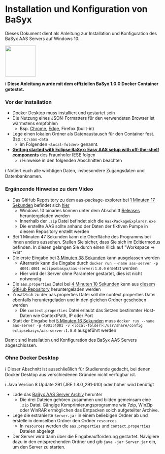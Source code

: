 # Installation und Konfiguration von BaSyx

Dieses Dokument dient als Anleitung zur Installation und Konfiguration des BaSyx AAS Servers auf Windows 10.

[<img src="https://www.eclipse.org/basyx/img/basyxlogo.png" width="100">](https://www.eclipse.org/basyx/)

:information_source: **Diese Anleitung wurde mit dem offiziellen BaSyx 1.0.0 Docker Container getestet.**

### Vor der Installation
* Docker Desktop muss installiert und gestartet sein
* Die Nutzung eines JSON-Formatters für den verwendeten Browser ist wärmstens empfohlen
  * Bsp. [Chrome](https://chrome.google.com/webstore/detail/json-formatter/bcjindcccaagfpapjjmafapmmgkkhgoa), [Edge](https://www.microsoft.com/de-de/p/json-formatter-for-edge/9nz9d2j86w6s?activetab=pivot:overviewtab), Firefox (built-in)
* Lege einen lokalen Ordner als Datenaustausch für den Container fest. Bsp.: `C:\aas-data`
  * im Folgenden `<local-folder>` genannt.
* [__Getting started with Eclipse BaSyx: Easy AAS setup with off-the-shelf components__](https://www.youtube.com/watch?v=nGRNg0sj1oY) des Fraunhofer IESE folgen
  * :information_source: Hinweise in den folgenden Abschnitten beachten

:information_source: Notiert euch alle wichtigen Daten, insbesondere Zugangsdaten und Datenbanknamen.

### Ergänzende Hinweise zu dem Video
* Das GitHub Repository zu dem aas-package-explorer bei [1 Minuten 17 Sekunden](https://www.youtube.com/watch?v=nGRNg0sj1oY&list=PLzbl7wFtWqTR72ODjOUj5aEGsa4TxXYhy&t=1m17s) befindet sich [hier](https://github.com/admin-shell-io/aasx-package-explorer)
  * Windows 10 binaries können unter dem Abschnitt [Releases](https://github.com/admin-shell-io/aasx-package-explorer/releases) heruntergeladen werden
  * Innerhalb der `.zip`  Datei befindet sich die `AasxPackageExplorer.exe`
  * Die erstellte AAS sollte anhand der Daten der fiktiven Pumpe in diesem Repository erstellt werden
* Bei 1 Minuten 47 Sekunden kann die Oberfläche des Programms bei Ihnen anders aussehen. Stellen Sie sicher, dass Sie sich im Editiermodus befinden. In diesen gelangen Sie durch einen Klick auf "Workspace -> Edit"
* Die erste Eingabe bei [3 Minuten 38 Sekunden](https://www.youtube.com/watch?v=nGRNg0sj1oY&list=PLzbl7wFtWqTR72ODjOUj5aEGsa4TxXYhy&t=3m38s) kann ausgelassen werden
  * Alternativ kann die Eingabe durch `docker run --name aas-server -p 4001:4001 eclipsebasyx/aas-server:1.0.0` ersetzt werden
  * Hier wird der Server ohne Parameter gestartet, dies ist nicht notwendig
* Die `aas.properties` Datei bei [4 Minuten 10 Sekunden](https://www.youtube.com/watch?v=nGRNg0sj1oY&list=PLzbl7wFtWqTR72ODjOUj5aEGsa4TxXYhy&t=4m10s) kann aus [diesem GitHub Repository](../Dateien/BaSyx) heruntergeladen werden
* Zusätzlich zu der aas.properties Datei soll die context.properties Datei ebenfalls heruntergeladen und in den gleichen Ordner geschoben werden
  * Die `context.properties` Datei erlaubt das Setzen bestimmter Host-Daten wie ContextPath, IP oder Port
* Statt der Eingabe bei [5 Minuten 16 Sekunden](https://www.youtube.com/watch?v=nGRNg0sj1oY&list=PLzbl7wFtWqTR72ODjOUj5aEGsa4TxXYhy&t=5m16s) muss `docker run --name aas-server -p 4001:4001 -v <local-folder>:/usr/share/config eclipsebasyx/aas-server:1.0.0` ausgeführt werden

Damit sind Installation und Konfiguration des BaSyx AAS Servers abgeschlossen.

### Ohne Docker Desktop
:information_source: Dieser Abschnitt ist ausschließlich für Studierende gedacht, bei denen Docker Desktop aus verschiedenen Gründen nicht verfügbar ist.

:information_source: Java Version 8 Update 291 (JRE 1.8.0_291-b10) oder höher wird benötigt

* Lade das [BaSyx AAS Server Archiv](../Dateien/BaSyx/JavaServer) herunter
  * Die drei Dateien gehören zusammen und bilden gemeinsam eine `.zip` Datei. Gängige Komprimierungsprogramme wie 7zip, WinZip oder WinRAR ermöglichen das Entpacken solch aufgeteilter Archive.
* Lege die extrahierte `Server.jar` in einem beliebigen Ordner ab und erstelle in demselben Ordner den Ordner `resources`
  * In `resources` werden die `aas.properties` und `context.properties` Dateien abgelegt
* Der Server wird dann über die Eingabeaufforderung gestartet. Navigiere dazu in den entsprechenden Ordner und gib `java -jar Server.jar` ein, um den Server zu starten.
